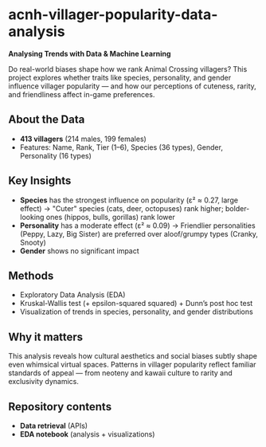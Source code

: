 # acnh-villager-popularity-data-analysis


**Analysing Trends with Data & Machine Learning**

Do real-world biases shape how we rank Animal Crossing villagers? This project explores whether traits like species, personality, and gender influence villager popularity — and how our perceptions of cuteness, rarity, and friendliness affect in-game preferences.

## About the Data

* **413 villagers** (214 males, 199 females)
* Features: Name, Rank, Tier (1–6), Species (36 types), Gender, Personality (16 types)

## Key Insights

* **Species** has the strongest influence on popularity (ε² ≈ 0.27, large effect)
  → "Cuter" species (cats, deer, octopuses) rank higher; bolder-looking ones (hippos, bulls, gorillas) rank lower
* **Personality** has a moderate effect (ε² ≈ 0.09)
  → Friendlier personalities (Peppy, Lazy, Big Sister) are preferred over aloof/grumpy types (Cranky, Snooty)
* **Gender** shows no significant impact

## Methods

* Exploratory Data Analysis (EDA)
* Kruskal-Wallis test (+ epsilon-squared squared) + Dunn’s post hoc test
* Visualization of trends in species, personality, and gender distributions

## Why it matters

This analysis reveals how cultural aesthetics and social biases subtly shape even whimsical virtual spaces. Patterns in villager popularity reflect familiar standards of appeal — from neoteny and kawaii culture to rarity and exclusivity dynamics.

## Repository contents

* **Data retrieval** (APIs)
* **EDA notebook** (analysis + visualizations)
